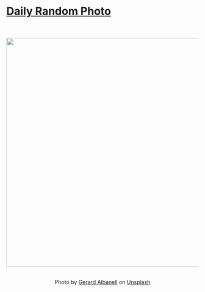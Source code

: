 # [Daily Random Photo](https://www.dailyrandomphoto.com/)

<div align="center">
  <br>
  <br>
  <a href="https://www.dailyrandomphoto.com/p/2022/2022-05-13/"><img src="https://images.unsplash.com/photo-1619258914877-d9e7a6e4ff56?crop=entropy&cs=tinysrgb&fit=max&fm=jpg&ixid=Mnw3NzUwOHwwfDF8cmFuZG9tfHx8fHx8fHx8MTY1MjQwMjQyNA&ixlib=rb-1.2.1&q=80&w=1080" width="600px"></a>
  <br>
  <br>
  <p class="has-text-grey">Photo by <a href="https://unsplash.com/@gerardag?utm_source=Daily%20Random%20Photo&amp;utm_medium=referral" target="_blank" rel="noopener noreferrer">Gerard Albanell</a> on <a href="https://unsplash.com/photos/3UXBk9Sw4yw?utm_source=Daily%20Random%20Photo&amp;utm_medium=referral" target="_blank" rel="noopener noreferrer">Unsplash</a></p>
</div>
